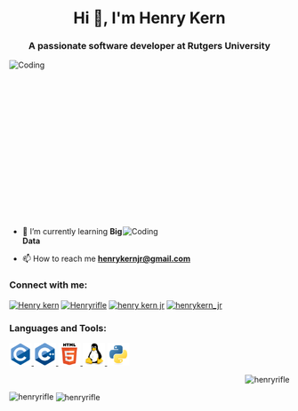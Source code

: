 <h1 align="center">Hi 👋, I'm Henry Kern</h1>
<h3 align="center">A passionate software developer at Rutgers University</h3>
<img align="right" alt="Coding" width="1000" height="300" src="https://i.pinimg.com/originals/87/f3/f1/87f3f1425b217691da645e97dbb50d55.gif" >


<img align="right" alt="Coding" width="300" src="https://gifdb.com/images/high/coding-animated-laptop-flow-stream-ja04010rm5o68zfk.gif" >



- 🌱 I’m currently learning **Big Data**

- 📫 How to reach me **henrykernjr@gmail.com**



<h3 align="left">Connect with me:</h3>
<p align="left">
<a href="https://linkedin.com/in/henry-kern-739a94252" target="blank"><img align="center" src="https://raw.githubusercontent.com/rahuldkjain/github-profile-readme-generator/master/src/images/icons/Social/linked-in-alt.svg" alt="Henry kern" height="30" width="40" /></a>
<a href="https://stackoverflow.com/users/21902147" target="blank"><img align="center" src="https://raw.githubusercontent.com/rahuldkjain/github-profile-readme-generator/master/src/images/icons/Social/stack-overflow.svg" alt="Henryrifle" height="30" width="40" /></a>
<a href="https://fb.com/100004144955590" target="blank"><img align="center" src="https://raw.githubusercontent.com/rahuldkjain/github-profile-readme-generator/master/src/images/icons/Social/facebook.svg" alt="henry kern jr" height="30" width="40" /></a>
<a href="https://instagram.com/henrykern_jr" target="blank"><img align="center" src="https://raw.githubusercontent.com/rahuldkjain/github-profile-readme-generator/master/src/images/icons/Social/instagram.svg" alt="henrykern_jr" height="30" width="40" /></a>
</p>

<h3 align="left">Languages and Tools:</h3>
<p align="left"> <a href="https://www.cprogramming.com/" target="_blank" rel="noreferrer"> <img src="https://raw.githubusercontent.com/devicons/devicon/master/icons/c/c-original.svg" alt="c" width="40" height="40"/> </a> <a href="https://www.w3schools.com/cpp/" target="_blank" rel="noreferrer"> <img src="https://raw.githubusercontent.com/devicons/devicon/master/icons/cplusplus/cplusplus-original.svg" alt="cplusplus" width="40" height="40"/> </a> <a href="https://www.w3.org/html/" target="_blank" rel="noreferrer"> <img src="https://raw.githubusercontent.com/devicons/devicon/master/icons/html5/html5-original-wordmark.svg" alt="html5" width="40" height="40"/> </a> <a href="https://www.linux.org/" target="_blank" rel="noreferrer"> <img src="https://raw.githubusercontent.com/devicons/devicon/master/icons/linux/linux-original.svg" alt="linux" width="40" height="40"/> </a> <a href="https://www.python.org" target="_blank" rel="noreferrer"> <img src="https://raw.githubusercontent.com/devicons/devicon/master/icons/python/python-original.svg" alt="python" width="40" height="40"/> </a> </p>

<p align="right"> <img src="https://komarev.com/ghpvc/?username=henryrifle&label=Profile%20views&color=0e75b6&style=flat" alt="henryrifle" /> </p>
<p><img align="left" src="https://github-readme-stats.vercel.app/api/top-langs?username=henryrifle&show_icons=true&theme=dark&locale=en&layout=compact" alt="henryrifle" /></p>

<p>&nbsp;<img align="center" src="https://github-readme-stats.vercel.app/api?username=henryrifle&show_icons=true&theme=dark&locale=en" alt="henryrifle" /></p>


